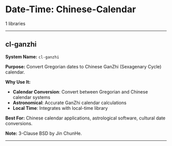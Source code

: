 # Date-Time: Chinese-Calendar

1 libraries

---

## cl-ganzhi

**System Name:** `cl-ganzhi`

**Purpose:** Convert Gregorian dates to Chinese GanZhi (Sexagenary Cycle) calendar.

**Why Use It:**
- **Calendar Conversion**: Convert between Gregorian and Chinese calendar systems
- **Astronomical**: Accurate GanZhi calendar calculations
- **Local Time**: Integrates with local-time library

**Best For:** Chinese calendar applications, astrological software, cultural date conversions.

**Note:** 3-Clause BSD by Jin ChunHe.

---


